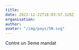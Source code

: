 ```yaml
---
title: 
date: 2022-12-22T18:03:57.520Z
organisation: 
author: 
avatar: "/img/pays/SN.svg"
---
```


Contre un 3eme mandat